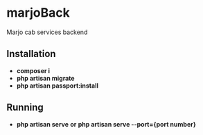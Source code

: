 # marjoBack
Marjo cab services backend

## Installation
- **composer i**
- **php artisan migrate**
- **php artisan passport:install**

## Running
- **php artisan serve**
    **or**
**php artisan serve --port={port number}**
